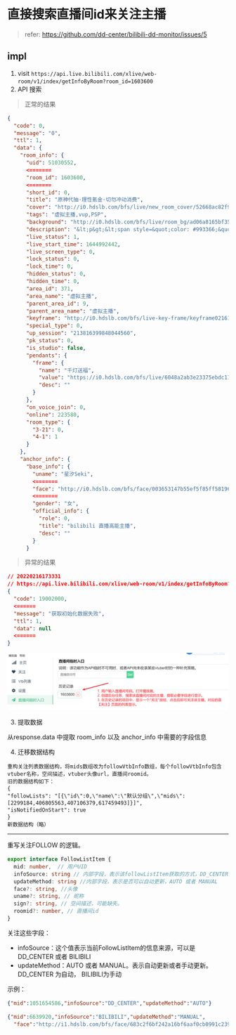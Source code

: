 # 直接搜索直播间id来关注主播

> refer: https://github.com/dd-center/bilibili-dd-monitor/issues/5

## impl

1. visit `https://api.live.bilibili.com/xlive/web-room/v1/index/getInfoByRoom?room_id=1603600`
2. API 搜索

> 正常的结果

```json
{
  "code": 0,
  "message": "0",
  "ttl": 1,
  "data": {
    "room_info": {
      "uid": 51030552,
      <=======
      "room_id": 1603600,
      <=======
      "short_id": 0,
      "title": "原神代抽·理性氪金·切勿冲动消费",
      "cover": "http://i0.hdslb.com/bfs/live/new_room_cover/52668ac82f91189e6a310c697a483d05226e2fd3.jpg",
      "tags": "虚拟主播,vup,PSP",
      "background": "http://i0.hdslb.com/bfs/live/room_bg/ad06a8165bf353d1ae475a40d0a595ca7d370623.jpg",
      "description": "&lt;p&gt;&lt;span style=&quot;color: #993366;&quot;&gt;⭐粉丝群：1132086072⭐ &lt;/span&gt;&lt;/p&gt;\n&lt;p&gt;&lt;span style=&quot;color: #993366;&quot;&gt;⭐直播时间：每天15:00-17:30 20:00-随机⭐&lt;/span&gt;&lt;/p&gt;\n&lt;p&gt;&lt;span style=&quot;color: #993366;&quot;&gt;⭐直播内容：打游戏、聊天、唱歌和拉胯⭐&lt;/span&gt;&lt;/p&gt;\n&lt;p&gt;&lt;span style=&quot;color: #993366;&quot;&gt;⭐&lt;span style=&quot;color: #ff99cc;&quot;&gt;可爱妹妹什么的最喜欢了嘿嘿嘿&lt;/span&gt;⭐&lt;/span&gt;&lt;/p&gt;\n&lt;p&gt; &lt;/p&gt;\n&lt;p&gt; &lt;/p&gt;",
      "live_status": 1,
      "live_start_time": 1644992442,
      "live_screen_type": 0,
      "lock_status": 0,
      "lock_time": 0,
      "hidden_status": 0,
      "hidden_time": 0,
      "area_id": 371,
      "area_name": "虚拟主播",
      "parent_area_id": 9,
      "parent_area_name": "虚拟主播",
      "keyframe": "http://i0.hdslb.com/bfs/live-key-frame/keyframe02161706000001603600pwzxis.jpg",
      "special_type": 0,
      "up_session": "213816399848044560",
      "pk_status": 0,
      "is_studio": false,
      "pendants": {
        "frame": {
          "name": "千灯送福",
          "value": "https://i0.hdslb.com/bfs/live/6048a2ab3e23375ebdc113ac7aa1004006b08df7.png",
          "desc": ""
        }
      },
      "on_voice_join": 0,
      "online": 223580,
      "room_type": {
        "3-21": 0,
        "4-1": 1
      }
    },
    "anchor_info": {
      "base_info": {
        "uname": "星汐Seki",
        <=======
        "face": "http://i0.hdslb.com/bfs/face/003653147b55ef5f85ff58196019398c1c8bdccb.jpg",
        <=======
        "gender": "女",
        "official_info": {
          "role": 0,
          "title": "bilibili 直播高能主播",
          "desc": ""
        }
      }
```

> 异常的结果

```json
// 20220216173331
// https://api.live.bilibili.com/xlive/web-room/v1/index/getInfoByRoom?room_id=3555
{
  "code": 19002000,
  <======
  "message": "获取初始化数据失败",
  "ttl": 1,
  "data": null
  <======
}
```

![](assets/search-by-roomid.png)

3. 提取数据

从response.data 中提取 room_info 以及 anchor_info 中需要的字段信息

4. 迁移数据结构

```
重构关注列表数据结构，将mids数组改为followVtbInfo数组，每个followVtbInfo包含vtuber名称，空间描述，vtuber头像url，直播间roomid。
旧的数据结构如下：
{
"followLists": "[{\"id\":0,\"name\":\"默认分组\",\"mids\":[2299184,406805563,407106379,617459493]}]",
"isNotifiedOnStart": true
}
新数据结构（略）
```

---

重写关注FOLLOW 的逻辑。

```typescript
export interface FollowListItem {
  mid: number,  // 用户UID
  infoSource: string // 内部字段，表示该followListItem获取的方式，DD_CENTER 或者 BILIBILI，等等。
  updateMethod: string //内部字段，表示是否可以自动更新，AUTO 或者 MANUAL
  face?: string, //头像
  uname?: string, // 昵称
  sign?: string, // 空间描述，可能缺失。
  roomid?: number, // 直播间id
}
```

关注这些字段：

- infoSource：这个值表示当前FollowListItem的信息来源，可以是 DD_CENTER 或者 BILIBILI
- updateMethod：AUTO 或者 MANUAL。表示自动更新或者手动更新。DD_CENTER 为自动， BILIBILI为手动

示例：
```json
{"mid":1051654586,"infoSource":"DD_CENTER","updateMethod":"AUTO"}
```
```json
{"mid":6639920,"infoSource":"BILIBILI","updateMethod":"MANUAL",
  "face":"http://i1.hdslb.com/bfs/face/683c2f6bf242a16bf6aaf0cb0991c23909f20e7b.jpg","uname":"晕给你看吧"}
```